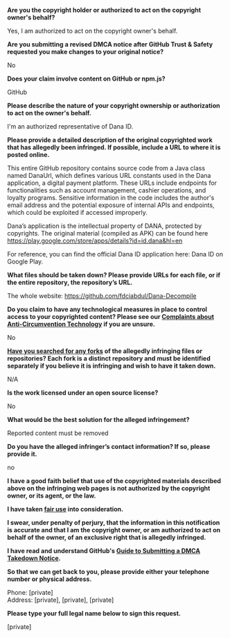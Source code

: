 **Are you the copyright holder or authorized to act on the copyright owner's behalf?**

Yes, I am authorized to act on the copyright owner's behalf.

**Are you submitting a revised DMCA notice after GitHub Trust & Safety requested you make changes to your original notice?**

No

**Does your claim involve content on GitHub or npm.js?**

GitHub

**Please describe the nature of your copyright ownership or authorization to act on the owner's behalf.**

I'm an authorized representative of Dana ID.

**Please provide a detailed description of the original copyrighted work that has allegedly been infringed. If possible, include a URL to where it is posted online.**

This entire GitHub repository contains source code from a Java class named DanaUrl, which defines various URL constants used in the Dana application, a digital payment platform. These URLs include endpoints for functionalities such as account management, cashier operations, and loyalty programs. Sensitive information in the code includes the author's email address and the potential exposure of internal APIs and endpoints, which could be exploited if accessed improperly.

Dana’s application is the intellectual property of DANA, protected by copyrights. The original material (compiled as APK) can be found here https://play.google.com/store/apps/details?id=id.dana&hl=en

For reference, you can find the official Dana ID application here: Dana ID on Google Play.

**What files should be taken down? Please provide URLs for each file, or if the entire repository, the repository’s URL.**

The whole website: https://github.com/fdciabdul/Dana-Decompile

**Do you claim to have any technological measures in place to control access to your copyrighted content? Please see our <a href="https://docs.github.com/articles/guide-to-submitting-a-dmca-takedown-notice#complaints-about-anti-circumvention-technology">Complaints about Anti-Circumvention Technology</a> if you are unsure.**

No

**<a href="https://docs.github.com/articles/dmca-takedown-policy#b-what-about-forks-or-whats-a-fork">Have you searched for any forks</a> of the allegedly infringing files or repositories? Each fork is a distinct repository and must be identified separately if you believe it is infringing and wish to have it taken down.**

N/A

**Is the work licensed under an open source license?**

No

**What would be the best solution for the alleged infringement?**

Reported content must be removed

**Do you have the alleged infringer’s contact information? If so, please provide it.**

no

**I have a good faith belief that use of the copyrighted materials described above on the infringing web pages is not authorized by the copyright owner, or its agent, or the law.**

**I have taken <a href="https://www.lumendatabase.org/topics/22">fair use</a> into consideration.**

**I swear, under penalty of perjury, that the information in this notification is accurate and that I am the copyright owner, or am authorized to act on behalf of the owner, of an exclusive right that is allegedly infringed.**

**I have read and understand GitHub's <a href="https://docs.github.com/articles/guide-to-submitting-a-dmca-takedown-notice/">Guide to Submitting a DMCA Takedown Notice</a>.**

**So that we can get back to you, please provide either your telephone number or physical address.**

Phone: [private]  
Address: [private], [private], [private]  

**Please type your full legal name below to sign this request.**

[private]
